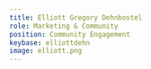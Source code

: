 ```yaml
---
title: Elliott Gregory Dehnbostel
role: Marketing & Community
position: Community Engagement
keybase: elliottdehn
image: elliott.png
---
```

